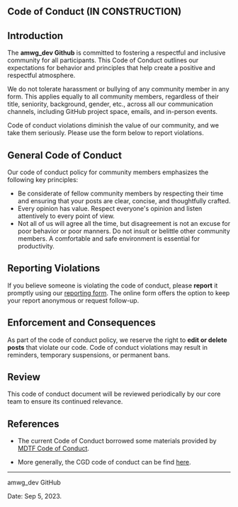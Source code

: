 ## Code of Conduct (IN CONSTRUCTION)

## Introduction

The **amwg_dev Github** is committed to fostering a respectful and inclusive community for all participants. This Code of Conduct outlines our expectations for behavior and principles that help create a positive and respectful atmosphere.

We do not tolerate harassment or bullying of any community member in any form. This applies equally to all community members, regardless of their title, seniority, background, gender, etc., across all our communication channels, including GitHub project space, emails, and in-person events.

Code of conduct violations diminish the value of our community, and we take them seriously. Please use the form below to report violations. 

## General Code of Conduct

Our code of conduct policy for community members emphasizes the following key principles:

- Be considerate of fellow community members by respecting their time and ensuring that your posts are clear, concise, and thoughtfully crafted.
- Every opinion has value. Respect everyone's opinion and listen attentively to every point of view.
- Not all of us will agree all the time, but disagreement is not an excuse for poor behavior or poor manners. Do not insult or belittle other community members. A comfortable and safe environment is essential for productivity.

## Reporting Violations

If you believe someone is violating the code of conduct, please **report** it promptly using our [reporting form](https://forms.gle/LUN27DkBciReS78x9). The online form offers the option to keep your report anonymous or request follow-up.

## Enforcement and Consequences

As part of the code of conduct policy, we reserve the right to **edit or delete posts** that violate our code. Code of conduct violations may result in reminders, temporary suspensions, or permanent bans.

## Review

This code of conduct document will be reviewed periodically by our core team to ensure its continued relevance.

## References

- The current Code of Conduct borrowed some materials provided by [MDTF Code of Conduct](https://github.com/NOAA-GFDL/MDTF-diagnostics/blob/main/CODE_OF_CONDUCT.md). 

- More generally, the CGD code of conduct can be find [here](https://www.cgd.ucar.edu/about/diversity).

____

amwg_dev GitHub 

Date: Sep 5, 2023.





